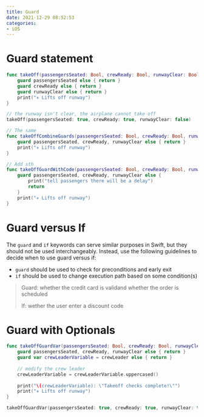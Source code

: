 ```yaml
---
title: Guard
date: 2021-12-29 08:52:53
categories: 
- iOS
---
```


# Guard statement

```swift
func takeOff(passengersSeated: Bool, crewReady: Bool, runwayClear: Bool) {
    guard passengersSeated else { return }
    guard crewReady else { return }
    guard runwayClear else { return }
    print("✈️ Lifts off runway")
}

// the runway isn't clear, the airplane cannot take off
takeOff(passengersSeated: true, crewReady: true, runwayClear: false)

// The same
func takeOffCombineGuards(passengersSeated: Bool, crewReady: Bool, runwayClear: Bool) {
    guard passengersSeated, crewReady, runwayClear else { return }
    print("✈️ Lifts off runway")
}

// Add sth
func takeOffGuardWithCode(passengersSeated: Bool, crewReady: Bool, runwayClear: Bool) {
    guard passengersSeated, crewReady, runwayClear else {
        print("tell passengers there will be a delay")
        return
    }
    print("✈️ Lifts off runway")
}
```

# Guard versus If

The `guard` and `if` keywords can serve similar purposes in Swift, but they should not be used interchangeably. Instead, use the following guidelines to decide when to use guard versus if:

- `guard` should be used to check for preconditions and early exit
- `if` should be used to change execution path based on some condition(s)

> Guard: whether the credit card is validand whether the order is scheduled
>
> If: wether the user enter a discount code

# Guard with Optionals

```swift
func takeOffGuardVar(passengersSeated: Bool, crewReady: Bool, runwayClear: Bool, crewLeader: String?) {
    guard passengersSeated, crewReady, runwayClear else { return }
    guard var crewLeaderVariable = crewLeader else { return }
    
    // modify the crew leader
    crewLeaderVariable = crewLeaderVariable.uppercased()
    
    print("\(crewLeaderVariable): \"Takeoff checks complete!\"")
    print("✈️ Lifts off runway")
}

takeOffGuardVar(passengersSeated: true, crewReady: true, runwayClear: true, crewLeader: "👩🏻‍✈️ Natalie")
```

